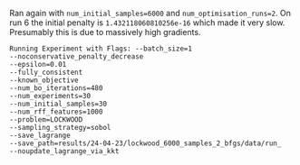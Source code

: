 Ran again with `num_initial_samples=6000` and `num_optimisation_runs=2`.
On run 6 the initial penalty is `1.432118060810256e-16` which made it very slow.
Presumably this is due to massively high gradients.

``` 
Running Experiment with Flags: --batch_size=1
--noconservative_penalty_decrease
--epsilon=0.01
--fully_consistent
--known_objective
--num_bo_iterations=480
--num_experiments=30
--num_initial_samples=30
--num_rff_features=1000
--problem=LOCKWOOD
--sampling_strategy=sobol
--save_lagrange
--save_path=results/24-04-23/lockwood_6000_samples_2_bfgs/data/run_
--noupdate_lagrange_via_kkt
```